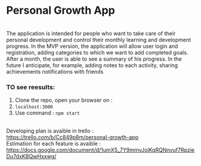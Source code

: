 # Personal Growth App

<br /> The application is intended for people who want to take care of their personal development and control their monthly learning and development progress. In the MVP version, the application will allow user login and registration, adding categories to which we want to add completed goals. After a month, the user is able to see a summary of his progress. In the future I anticipate, for example, adding notes to each activity, sharing achievements notifications with friends

### TO see reesults:
1. Clone the repo, open your browser on : 
2. `localhost:3000` 
3. Use command : `npm start`

<br /> Developing plan is avaible in trello : https://trello.com/b/Cc849p8m/personal-growth-app
<br /> Estimation for each feature is avaible : https://docs.google.com/document/d/1umX5_7Y9mmvJojKqRQNnvuf7RpzieDu7dxKBQwHxxwg/
